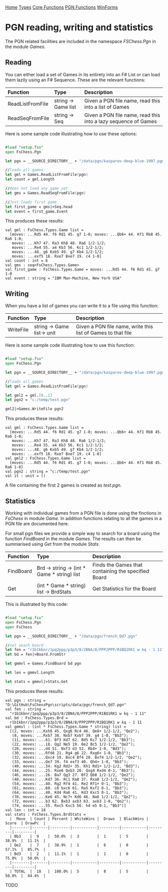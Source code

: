 
[Home](https://pbbwfc.github.io/FsChessPgn)  [Types](https://pbbwfc.github.io/FsChessPgn/Types)  [Core Functions](https://pbbwfc.github.io/FsChessPgn/Core)  [PGN Functions](https://pbbwfc.github.io/FsChessPgn/Pgn)  [WinForms](https://pbbwfc.github.io/FsChessPgn/winforms)

# PGN reading, writing and statistics

The PGN related facilities are included in the namespace _FSChess.Pgn_ in the module _Games_. 

## Reading

You can either load a set of Games in its entirety into an F# List or can load them lazily using an F# Sequence. These are the relevant functions:

| Function         | Type                            | Description                                                                         |
|:-----------------|:--------------------------------|:------------------------------------------------------------------------------------|
| ReadListFromFile | string -> Game list             | Given a PGN file name, read this into a list of Games                               |
| ReadSeqFromFile  | string -> Seq<Game>             | Given a PGN file name, read this into a lazy sequence of Games                      |

Here is some sample code illustrating how to use these options:

```fsharp

#load "setup.fsx"
open FsChess.Pgn

let pgn = __SOURCE_DIRECTORY__ + "/data/pgn/kasparov-deep-blue-1997.pgn"

//loads all games
let gml = Games.ReadListFromFile(pgn)
let count = gml.Length

//does not load any game yet
let gms = Games.ReadSeqFromFile(pgn)

//Just loads first game
let first_game = gms|>Seq.head
let event = first_game.Event

```

This produces these results:

```
val gml : FsChess.Types.Game list =
  [moves: ...Rd5 44. f6 Rd1 45. g7 1-0; moves: ...Qb6+ 44. Kf1 Rb8 45. Ra6 1-0;
   moves: ...Kh7 47. Ra3 Kh8 48. Ra6 1/2-1/2;
   moves: ...Re4 55. a4 Kb3 56. Kc1 1/2-1/2;
   moves: ...48. g6 Kxb5 49. g7 Kb4 1/2-1/2;
   moves: ...exf5 18. Rxe7 Bxe7 19. c4 1-0]
val count : int = 6
val gms : seq<FsChess.Types.Game>
val first_game : FsChess.Types.Game = moves: ...Rd5 44. f6 Rd1 45. g7 1-0
val event : string = "IBM Man-Machine, New York USA"
```

## Writing

When you have a list of games you can write it to a file using this function:


| Function         | Type                            | Description                                                                         |
|:-----------------|:--------------------------------|:------------------------------------------------------------------------------------|
| WriteFile        | string -> Game list-> unit      | Given a PGN file name, write this list of Games to that file                        |

Here is some sample code illustrating how to use this function:

```fsharp

#load "setup.fsx"
open FsChess.Pgn

let pgn = __SOURCE_DIRECTORY__ + "/data/pgn/kasparov-deep-blue-1997.pgn"

//loads all games
let gml = Games.ReadListFromFile(pgn)

let gml2 = gml.[0..1]
let pgn2 = "c:/temp/test.pgn"

gml2|>Games.WriteFile pgn2

```

This produces these results:

```
val gml : FsChess.Types.Game list =
  [moves: ...Rd5 44. f6 Rd1 45. g7 1-0; moves: ...Qb6+ 44. Kf1 Rb8 45. Ra6 1-0;
   moves: ...Kh7 47. Ra3 Kh8 48. Ra6 1/2-1/2;
   moves: ...Re4 55. a4 Kb3 56. Kc1 1/2-1/2;
   moves: ...48. g6 Kxb5 49. g7 Kb4 1/2-1/2;
   moves: ...exf5 18. Rxe7 Bxe7 19. c4 1-0]
val gml2 : FsChess.Types.Game list =
  [moves: ...Rd5 44. f6 Rd1 45. g7 1-0; moves: ...Qb6+ 44. Kf1 Rb8 45. Ra6 1-0]
val pgn2 : string = "c:/temp/test.pgn"
val it : unit = ()
```

A file containing the first 2 games is created as _test.pgn_.

## Statistics

Working with individual games from a PGN file is done using the finctions in _FsChess_ in module _Game_. In addition functions relating to all the games in a PGN file are documented here.

For small pgn files we provide a simple way to search for a board using the function _FindBoard_ in the module _Games_. The results can then be summarised using _Get_ from the module _Stats_.

| Function         | Type                                        | Description                                                |
|:-----------------|:--------------------------------------------|:-----------------------------------------------------------|
| FindBoard        | Brd -> string -> (int * Game * string) list | Finds the Games that containing the specified Board        |
| Get              | (int * Game * string) list -> BrdStats      | Get Statistics for the Board                               |

This is illustrated by this code:


```fsharp

#load "setup.fsx"
open FsChess.Pgn
open FsChess

let pgn = __SOURCE_DIRECTORY__ + "/data/pgn/french_Qd7.pgn"

//set seach board
let fen = "r1b1kbnr/1pq2ppp/p3p3/8/2BN4/8/PPP2PPP/R1BQ1RK1 w kq - 1 11"
let bd = fen|>Board.FromStr

let gmmvl = Games.FindBoard bd pgn

let len = gmmvl.Length

let stats = gmmvl|>Stats.Get

```

This produces these results:

```
val pgn : string = "D:\GitHub\FsChessPgn\scripts/data/pgn/french_Qd7.pgn"
val fen : string =
  "r1b1kbnr/1pq2ppp/p3p3/8/2BN4/8/PPP2PPP/R1BQ1RK1 w kq - 1 11"
val bd : FsChess.Types.Brd =
  r1b1kbnr/1pq2ppp/p3p3/8/2BN4/8/PPP2PPP/R1BQ1RK1 w kq - 1 11
val gmmvl : (int * FsChess.Types.Game * string) list =
  [(2, moves: ...Kxh8 45. Qxg6 Rc4 46. Qe8+ 1/2-1/2, "Qe2");
   (8, moves: ...Rxb7 38. Nxb7 Kxb7 39. g4 1-0, "Bb3");
   (11, moves: ...61. Bf3 Kd7 62. Bd5 Kc7 1/2-1/2, "Bb3");
   (22, moves: ...18. Qg2 Ne5 19. Be2 Bc5 1/2-1/2, "Qe2");
   (28, moves: ...d4 51. Nxf3 d3 52. Rb4+ 1-0, "Bd3");
   (30, moves: ...Rfd8 21. Rg4 g6 22. Rxg6+ 1-0, "Bb3");
   (32, moves: ...Qxc4 19. Bxc4 Bf4 20. Bxf4 1/2-1/2, "Qe2");
   (33, moves: ...Qe7 39. f4 exf3 40. Qh4+ 1-0, "Bb3");
   (40, moves: ...34. Kg2 Rd2+ 35. Kh1 Rd1+ 1/2-1/2, "Bd3");
   (44, moves: ...25. Rxe6 Qxb3 26. Qxg4 Rxd4 0-1, "Bb3");
   (46, moves: ...26. Ba7 Qg3 27. Bf2 Qb8 1/2-1/2, "Qe2");
   (48, moves: ...Kd7 36. Rc1 Ra8 37. Rxa8 1/2-1/2, "Qe2");
   (54, moves: ...40. Rg2 Rf4 41. Re2 Rf1+ 0-1, "Bb3");
   (61, moves: ...60. c6 bxc6 61. Ra5 Kxf2 0-1, "Bb3");
   (64, moves: ...40. Kd4 Ra6 41. Kd3 Kxc5 0-1, "Bb3");
   (70, moves: ...Ke6 45. Nc7+ Kd6 46. Na6 1/2-1/2, "Qe2");
   (72, moves: ...b3 62. Bxb3 axb3 63. axb3 1-0, "Qe2");
   (74, moves: ...55. Rxc5 Kxc5 56. h4 e5 0-1, "Bb3")]
val len : int = 18
val stats : FsChess.Types.BrdStats =
  |  Move  | Count | Percent | WhiteWins |  Draws  | BlackWins |  Score  | DrawPc  |
  |--------|-------|---------|-----------|---------|-----------|---------|---------|
  | Bb3    |  9    |  50.0%  |  3        |  1      |  5        |  38.9%  |  11.1%  |
  | Qe2    |  7    |  38.9%  |  1        |  6      |  0        |  57.1%  |  85.7%  |
  | Bd3    |  2    |  11.1%  |  1        |  1      |  0        |  75.0%  |  50.0%  |
  |--------|-------|---------|-----------|---------|-----------|---------|---------|
  | TOTAL  |  18   |  100.0% |  5        |  8      |  5        |  50.0%  |  44.4%  |

```



TODO
